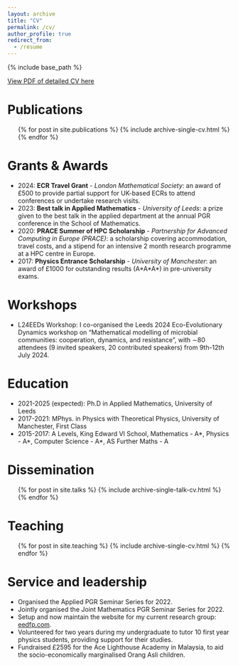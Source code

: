 ```yaml
---
layout: archive
title: "CV"
permalink: /cv/
author_profile: true
redirect_from:
  - /resume
---
```


{% include base_path %}

[View PDF of detailed CV here](/files/CV.pdf)

Publications
======
  <ul>{% for post in site.publications %}
    {% include archive-single-cv.html %}
  {% endfor %}</ul>
  
Grants & Awards
======
* 2024: <b>ECR Travel Grant</b> - <i>London Mathematical Society</i>: an award of £500 to provide partial support for UK-based ECRs to attend conferences or undertake research visits.
* 2023: <b>Best talk in Applied Mathematics</b> - <i>University of Leeds</i>: a prize given to the best talk in the applied department at the annual PGR conference in the School of Mathematics.
* 2020: <b>PRACE Summer of HPC Scholarship</b> - <i>Partnership for Advanced Computing in Europe (PRACE)</i>: a scholarship covering accommodation, travel costs, and a stipend for an intensive 2 month research programme at a HPC centre in Europe.
* 2017: <b>Physics Entrance Scholarship</b> - <i>University of Manchester</i>: an award of £1000 for outstanding results (A\*A\*A\*) in pre-university exams.

Workshops
======
* L24EEDs Workshop: I co-organised the Leeds 2024 Eco-Evolutionary Dynamics workshop on “Mathematical modelling of microbial communities: cooperation, dynamics, and resistance”, with ∼80 attendees (9 invited speakers, 20 contributed speakers) from 9th-12th July 2024.

Education
======
* 2021-2025 (expected): Ph.D in Applied Mathematics, University of Leeds
* 2017-2021: MPhys. in Physics with Theoretical Physics, University of Manchester, First Class
* 2015-2017: A Levels, King Edward VI School, Mathematics - A\*, Physics - A\*, Computer Science - A\*, AS Further Maths - A

Dissemination
======
  <ul>{% for post in site.talks %}
    {% include archive-single-talk-cv.html %}
  {% endfor %}</ul>
  
Teaching
======
  <ul>{% for post in site.teaching %}
    {% include archive-single-cv.html %}
  {% endfor %}</ul>
  
Service and leadership
======
* Organised the Applied PGR Seminar Series for 2022.
* Jointly organised the Joint Mathematics PGR Seminar Series for 2022.
* Setup and now maintain the website for my current research group: [eedfp.com](https://eedfp.com).
* Volunteered for two years during my undergraduate to tutor 10 first year physics students, providing support for their studies.
* Fundraised £2595 for the Ace Lighthouse Academy in Malaysia, to aid the socio-economically marginalised Orang Asli children.
